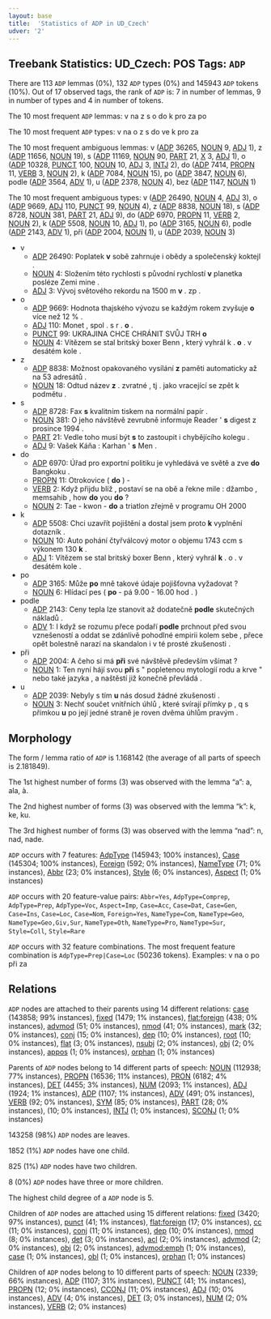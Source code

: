 ```yaml
---
layout: base
title:  'Statistics of ADP in UD_Czech'
udver: '2'
---
```


## Treebank Statistics: UD_Czech: POS Tags: `ADP`

There are 113 `ADP` lemmas (0%), 132 `ADP` types (0%) and 145943 `ADP` tokens (10%).
Out of 17 observed tags, the rank of `ADP` is: 7 in number of lemmas, 9 in number of types and 4 in number of tokens.

The 10 most frequent `ADP` lemmas: v na z s o do k pro za po

The 10 most frequent `ADP` types:  v na o z s do ve k pro za

The 10 most frequent ambiguous lemmas: v ([ADP]() 36265, [NOUN]() 9, [ADJ]() 1), z ([ADP]() 11656, [NOUN]() 19), s ([ADP]() 11169, [NOUN]() 90, [PART]() 21, [X]() 3, [ADJ]() 1), o ([ADP]() 10328, [PUNCT]() 100, [NOUN]() 10, [ADJ]() 3, [INTJ]() 2), do ([ADP]() 7414, [PROPN]() 11, [VERB]() 3, [NOUN]() 2), k ([ADP]() 7084, [NOUN]() 15), po ([ADP]() 3847, [NOUN]() 6), podle ([ADP]() 3564, [ADV]() 1), u ([ADP]() 2378, [NOUN]() 4), bez ([ADP]() 1147, [NOUN]() 1)

The 10 most frequent ambiguous types:  v ([ADP]() 26490, [NOUN]() 4, [ADJ]() 3), o ([ADP]() 9669, [ADJ]() 110, [PUNCT]() 99, [NOUN]() 4), z ([ADP]() 8838, [NOUN]() 18), s ([ADP]() 8728, [NOUN]() 381, [PART]() 21, [ADJ]() 9), do ([ADP]() 6970, [PROPN]() 11, [VERB]() 2, [NOUN]() 2), k ([ADP]() 5508, [NOUN]() 10, [ADJ]() 1), po ([ADP]() 3165, [NOUN]() 6), podle ([ADP]() 2143, [ADV]() 1), při ([ADP]() 2004, [NOUN]() 1), u ([ADP]() 2039, [NOUN]() 3)


* v
  * [ADP]() 26490: Poplatek <b>v</b> sobě zahrnuje i obědy a společenský koktejl .
  * [NOUN]() 4: Složením této rychlosti s původní rychlostí <b>v</b> planetka posléze Zemi mine .
  * [ADJ]() 3: Vývoj světového rekordu na 1500 m <b>v</b> . zp .
* o
  * [ADP]() 9669: Hodnota thajského vývozu se každým rokem zvyšuje <b>o</b> více než 12 % .
  * [ADJ]() 110: Monet , spol . s r . <b>o</b> .
  * [PUNCT]() 99: UKRAJINA CHCE CHRÁNIT SVŮJ TRH <b>o</b>
  * [NOUN]() 4: Vítězem se stal britský boxer Benn , který vyhrál k . <b>o</b> . v desátém kole .
* z
  * [ADP]() 8838: Možnost opakovaného vysílání <b>z</b> paměti automaticky až na 53 adresátů .
  * [NOUN]() 18: Odtud název <b>z</b> . zvratné , tj . jako vracející se zpět k podmětu .
* s
  * [ADP]() 8728: Fax <b>s</b> kvalitním tiskem na normální papír .
  * [NOUN]() 381: O jeho návštěvě zevrubně informuje Reader ' <b>s</b> digest z prosince 1994 .
  * [PART]() 21: Vedle toho musí být <b>s</b> to zastoupit i chybějícího kolegu .
  * [ADJ]() 9: Vašek Káňa : Karhan ' <b>s</b> Men .
* do
  * [ADP]() 6970: Úřad pro exportní politiku je vyhledává ve světě a zve <b>do</b> Bangkoku .
  * [PROPN]() 11: Otrokovice ( <b>do</b> ) -
  * [VERB]() 2: Když přijdu blíž , postaví se na obě a řekne mile : džambo , memsahib , how <b>do</b> you <b>do</b> ?
  * [NOUN]() 2: Tae - kwon - <b>do</b> a triatlon zřejmě v programu OH 2000
* k
  * [ADP]() 5508: Chci uzavřít pojištění a dostal jsem proto <b>k</b> vyplnění dotazník .
  * [NOUN]() 10: Auto pohání čtyřválcový motor o objemu 1743 ccm s výkonem 130 <b>k</b> .
  * [ADJ]() 1: Vítězem se stal britský boxer Benn , který vyhrál <b>k</b> . o . v desátém kole .
* po
  * [ADP]() 3165: Může <b>po</b> mně takové údaje pojišťovna vyžadovat ?
  * [NOUN]() 6: Hlídací pes ( <b>po</b> - pá 9.00 - 16.00 hod . )
* podle
  * [ADP]() 2143: Ceny tepla lze stanovit až dodatečně <b>podle</b> skutečných nákladů .
  * [ADV]() 1: I když se rozumu přece podaří <b>podle</b> prchnout před svou vznešeností a oddat se zdánlivě pohodlné empirii kolem sebe , přece opět bolestně narazí na skandalon i v té prosté zkušenosti .
* při
  * [ADP]() 2004: A čeho si má <b>při</b> své návštěvě především všímat ?
  * [NOUN]() 1: Ten nyní hájí svou <b>při</b> s " popletenou mytologií rodu a krve " nebo také jazyka , a naštěstí již konečně převládá .
* u
  * [ADP]() 2039: Nebyly s tím <b>u</b> nás dosud žádné zkušenosti .
  * [NOUN]() 3: Nechť součet vnitřních úhlů , které svírají přímky p , q s přímkou <b>u</b> po její jedné straně je roven dvěma úhlům pravým .

## Morphology

The form / lemma ratio of `ADP` is 1.168142 (the average of all parts of speech is 2.181849).

The 1st highest number of forms (3) was observed with the lemma “a”: a, ala, à.

The 2nd highest number of forms (3) was observed with the lemma “k”: k, ke, ku.

The 3rd highest number of forms (3) was observed with the lemma “nad”: n, nad, nade.

`ADP` occurs with 7 features: [AdpType](cs-feat-AdpType.html) (145943; 100% instances), [Case](cs-feat-Case.html) (145304; 100% instances), [Foreign](cs-feat-Foreign.html) (592; 0% instances), [NameType](cs-feat-NameType.html) (71; 0% instances), [Abbr](cs-feat-Abbr.html) (23; 0% instances), [Style](cs-feat-Style.html) (6; 0% instances), [Aspect](cs-feat-Aspect.html) (1; 0% instances)

`ADP` occurs with 20 feature-value pairs: `Abbr=Yes`, `AdpType=Comprep`, `AdpType=Prep`, `AdpType=Voc`, `Aspect=Imp`, `Case=Acc`, `Case=Dat`, `Case=Gen`, `Case=Ins`, `Case=Loc`, `Case=Nom`, `Foreign=Yes`, `NameType=Com`, `NameType=Geo`, `NameType=Geo,Giv,Sur`, `NameType=Oth`, `NameType=Pro`, `NameType=Sur`, `Style=Coll`, `Style=Rare`

`ADP` occurs with 32 feature combinations.
The most frequent feature combination is `AdpType=Prep|Case=Loc` (50236 tokens).
Examples: v na o po při za


## Relations

`ADP` nodes are attached to their parents using 14 different relations: [case](cs-dep-case.html) (143858; 99% instances), [fixed](cs-dep-fixed.html) (1479; 1% instances), [flat:foreign](cs-dep-flat:foreign.html) (438; 0% instances), [advmod](cs-dep-advmod.html) (51; 0% instances), [nmod](cs-dep-nmod.html) (41; 0% instances), [mark](cs-dep-mark.html) (32; 0% instances), [conj](cs-dep-conj.html) (15; 0% instances), [dep](cs-dep-dep.html) (10; 0% instances), [root](cs-dep-root.html) (10; 0% instances), [flat](cs-dep-flat.html) (3; 0% instances), [nsubj](cs-dep-nsubj.html) (2; 0% instances), [obj](cs-dep-obj.html) (2; 0% instances), [appos](cs-dep-appos.html) (1; 0% instances), [orphan](cs-dep-orphan.html) (1; 0% instances)

Parents of `ADP` nodes belong to 14 different parts of speech: [NOUN](cs-pos-NOUN.html) (112938; 77% instances), [PROPN](cs-pos-PROPN.html) (16536; 11% instances), [PRON](cs-pos-PRON.html) (6182; 4% instances), [DET](cs-pos-DET.html) (4455; 3% instances), [NUM](cs-pos-NUM.html) (2093; 1% instances), [ADJ](cs-pos-ADJ.html) (1924; 1% instances), [ADP](cs-pos-ADP.html) (1107; 1% instances), [ADV](cs-pos-ADV.html) (491; 0% instances), [VERB](cs-pos-VERB.html) (92; 0% instances), [SYM](cs-pos-SYM.html) (85; 0% instances), [PART](cs-pos-PART.html) (28; 0% instances),  (10; 0% instances), [INTJ](cs-pos-INTJ.html) (1; 0% instances), [SCONJ](cs-pos-SCONJ.html) (1; 0% instances)

143258 (98%) `ADP` nodes are leaves.

1852 (1%) `ADP` nodes have one child.

825 (1%) `ADP` nodes have two children.

8 (0%) `ADP` nodes have three or more children.

The highest child degree of a `ADP` node is 5.

Children of `ADP` nodes are attached using 15 different relations: [fixed](cs-dep-fixed.html) (3420; 97% instances), [punct](cs-dep-punct.html) (41; 1% instances), [flat:foreign](cs-dep-flat:foreign.html) (17; 0% instances), [cc](cs-dep-cc.html) (11; 0% instances), [conj](cs-dep-conj.html) (11; 0% instances), [dep](cs-dep-dep.html) (10; 0% instances), [nmod](cs-dep-nmod.html) (8; 0% instances), [det](cs-dep-det.html) (3; 0% instances), [acl](cs-dep-acl.html) (2; 0% instances), [advmod](cs-dep-advmod.html) (2; 0% instances), [obj](cs-dep-obj.html) (2; 0% instances), [advmod:emph](cs-dep-advmod:emph.html) (1; 0% instances), [case](cs-dep-case.html) (1; 0% instances), [obl](cs-dep-obl.html) (1; 0% instances), [orphan](cs-dep-orphan.html) (1; 0% instances)

Children of `ADP` nodes belong to 10 different parts of speech: [NOUN](cs-pos-NOUN.html) (2339; 66% instances), [ADP](cs-pos-ADP.html) (1107; 31% instances), [PUNCT](cs-pos-PUNCT.html) (41; 1% instances), [PROPN](cs-pos-PROPN.html) (12; 0% instances), [CCONJ](cs-pos-CCONJ.html) (11; 0% instances), [ADJ](cs-pos-ADJ.html) (10; 0% instances), [ADV](cs-pos-ADV.html) (4; 0% instances), [DET](cs-pos-DET.html) (3; 0% instances), [NUM](cs-pos-NUM.html) (2; 0% instances), [VERB](cs-pos-VERB.html) (2; 0% instances)

